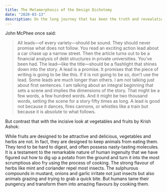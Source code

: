 ```yaml
---
title: The Metamorphosis of the Design Dichotomy
date: "2020-03-13"
description: On the long journey that has been the truth and revealation in a world that has seen and for eons to come shall see that journeys without destination are the best journeys.
---
```


John McPhee once said:

> All leads—of every variety—should be sound. They should never promise what does not follow. You read an exciting action lead about a car chase up a narrow street. Then the article turns out to be a financial analysis of debt structures in private universities. You’ve been had. The lead—like the title—should be a flashlight that shines down into the story. A lead is a promise. It promises that the piece of writing is going to be like this. If it is not going to be so, don’t use the lead. Some leads are much longer than others. I am not talking just about first sentences. I am talking about an integral beginning that sets a scene and implies the dimensions of the story. That might be a few words, a few hundred words. And it might be two thousand words, setting the scene for a story fifty times as long. A lead is good not because it dances, fires cannons, or whistles like a train but because it is absolute to what follows.

But contrast that with the incisive look at vegetables and fruits by Krish Ashok:

While fruits are designed to be attractive and delicious, vegetables and herbs are not. In fact, they are designed to keep animals from eating them. They tend to be hard to digest, and often possess nasty-tasting molecules. It is a testament to the remarkable nature of human ingenuity that we have figured out how to dig up a potato from the ground and turn it into the most scrumptious aloo fry using the process of cooking. The strong flavour of herbs like mint and coriander repel most insects. The sulphurous compounds in mustard, onions and garlic irritate not just insects but also animals grazing and trying to grab a quick bite. But humans tame their pungency and transform them into amazing flavours by cooking them.

